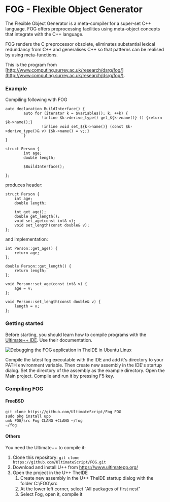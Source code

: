 # FOG - Flexible Object Generator #

The Flexible Object Generator is a meta-compiler for a super-set C++ language. FOG offers preprocessing facilities using meta-object concepts that integrate with the C++ language.

FOG renders the C preprocessor obsolete, eliminates substantial lexical redundancy from C++ and generalises C++ so that patterns can be realised by using meta-functions. 

This is the program from [http://www.computing.surrey.ac.uk/research/dsrg/fog/](http://www.computing.surrey.ac.uk/research/dsrg/fog/).

### Example ###
Compiling following with FOG
```
auto declaration BuildInterface() {
        auto for (iterator k = $variables(); k; ++k) {
                !inline $k->derive_type() get_${k->name()} () {return $k->name();}
                !inline void set_${k->name()} (const $k->derive_type()& v) {$k->name() = v;;}
        }
}

struct Person {
        int age;
        double length;

        $BuildInterface();

};
```
produces header:
```
struct Person {
    int age;
    double length;
    
    int get_age();
    double get_length();
    void set_age(const int& v);
    void set_length(const double& v);
};
```
and implementation:
```
int Person::get_age() {
    return age;
};

double Person::get_length() {
    return length;
};

void Person::set_age(const int& v) {
    age = v;
};

void Person::set_length(const double& v) {
    length = v;
};
```

### Getting started ###
Before starting, you should learn how to compile programs with the [Ultimate++ IDE](https://www.ultimatepp.org/). Use their documentation.

![Debugging the FOG application in TheIDE in Ubuntu Linux](https://raw.githubusercontent.com/UltimateScript/FOG/master/fog_ide.jpg)

Compile the latest fog executable with the IDE and add it's directory to your PATH environment variable.
Then create new assembly in the IDE's startup dialog. Set the directory of the assembly as the example directory.
Open the Main project. Compile and run it by pressing F5 key.

### Compiling FOG ###

#### FreeBSD ####
```
git clone https://github.com/UltimateScript/Fog FOG
sudo pkg install upp
umk FOG/src Fog CLANG +CLANG ~/fog
~/fog
```

#### Others ####
You need the Ultimate++ to compile it:

1. Clone this repository: `git clone https://github.com/UltimateScript/FOG.git`
2. Download and install U++ from https://www.ultimatepp.org/
3. Open the project in the U++ TheIDE
	1. Create new assembly in the U++ TheIDE startup dialog with the folder C:\FOG\src
	2. At the lower left corner, select "All packages of first nest"
	3. Select Fog, open it, compile it

